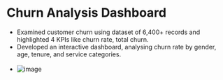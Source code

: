 # Churn Analysis Dashboard
- Examined customer churn using dataset of 6,400+ records and highlighted 4 KPIs like churn rate, total churn.
- Developed an interactive dashboard, analysing churn rate by gender, age, tenure, and service categories.
   <br>
   <br>
- ![image](https://github.com/user-attachments/assets/ac116692-54e9-4272-8545-64a78c58af86)



